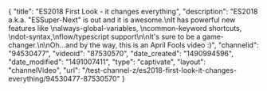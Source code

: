 {
    "title": "ES2018 First Look - it changes everything",
    "description": "ES2018 a.k.a. \"ESSuper-Next\" is out and it is awesome.\nIt has powerful new features like \nalways-global-variables, \ncommon-keyword shortcuts, \ndot-syntax,\nflow\/typescript support\n\nIt's sure to be a game-changer.\n\nOh...and by the way, this is an April Fools video :)",
    "channelid": "94530477",
    "videoid": "87530570",
    "date_created": "1490994596",
    "date_modified": "1491007411",
    "type": "captivate",
    "layout": "channelVideo",
    "url": "\/test-channel-z\/es2018-first-look-it-changes-everything\/94530477-87530570"
}
